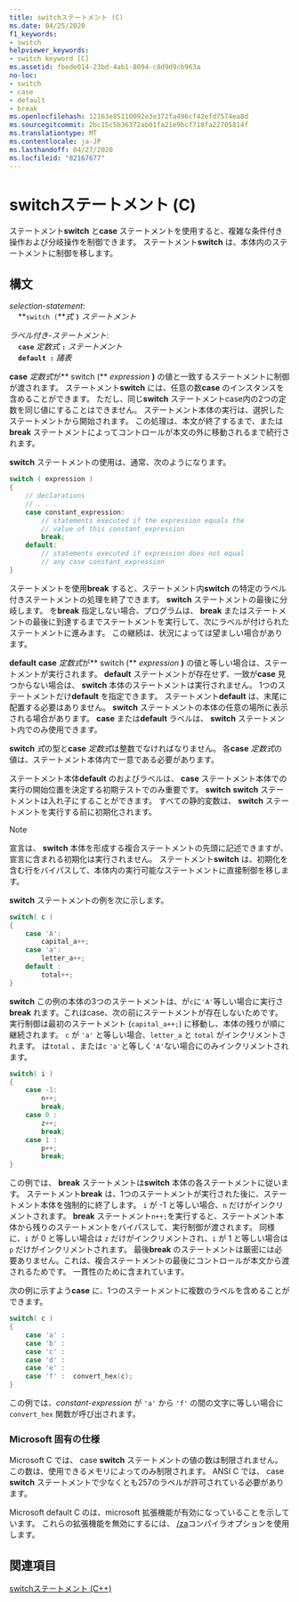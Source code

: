 ```yaml
---
title: switchステートメント (C)
ms.date: 04/25/2020
f1_keywords:
- switch
helpviewer_keywords:
- switch keyword [C]
ms.assetid: fbede014-23bd-4ab1-8094-c8d9d9cb963a
no-loc:
- switch
- case
- default
- break
ms.openlocfilehash: 12163e85110092e3e372fa496cf42efd7574ea8d
ms.sourcegitcommit: 2bc15c5b36372ab01fa21e9bcf718fa22705814f
ms.translationtype: MT
ms.contentlocale: ja-JP
ms.lasthandoff: 04/27/2020
ms.locfileid: "82167677"
---
```

# <a name="opno-locswitch-statement-c"></a>switchステートメント (C)

ステートメント**switch** と**case** ステートメントを使用すると、複雑な条件付き操作および分岐操作を制御できます。 ステートメント**switch** は、本体内のステートメントに制御を移します。

## <a name="syntax"></a>構文

*selection-statement*:<br/>
&nbsp;&nbsp;&nbsp;&nbsp;**`switch (`***式* **`)`** *ステートメント*

*ラベル付き-ステートメント*:<br/>
&nbsp;&nbsp;&nbsp;&nbsp;**`case`**  *定数式*  **`:`**  *ステートメント*<br/>
&nbsp;&nbsp;&nbsp;&nbsp;**`default :`**  *諸表*

**case** *定数式*が** switch (** *expression* **)** の値と一致するステートメントに制御が渡されます。 ステートメント**switch** には、任意の数**case** のインスタンスを含めることができます。 ただし、同じ**switch** ステートメントcase内の2つの定数を同じ値にすることはできません。 ステートメント本体の実行は、選択したステートメントから開始されます。 この処理は、本文が終了するまで、または**break** ステートメントによってコントロールが本文の外に移動されるまで続行されます。

**switch** ステートメントの使用は、通常、次のようになります。

```C
switch ( expression )
{
    // declarations
    // . . .
    case constant_expression:
        // statements executed if the expression equals the
        // value of this constant_expression
        break;
    default:
        // statements executed if expression does not equal
        // any case constant_expression
}
```

ステートメントを使用**break** すると、ステートメント内**switch** の特定のラベル付きステートメントの処理を終了できます。 **switch** ステートメントの最後に分岐します。 を**break** 指定しない場合、プログラムは、 **break** またはステートメントの最後に到達するまでステートメントを実行して、次にラベルが付けられたステートメントに進みます。 この継続は、状況によっては望ましい場合があります。

**default** **case** *定数式*が** switch (** *expression* **)** の値と等しい場合は、ステートメントが実行されます。 **default** ステートメントが存在せず、一致が**case** 見つからない場合は、 **switch** 本体のステートメントは実行されません。 1つのステートメントだけ**default** を指定できます。 ステートメント**default** は、末尾に配置する必要はありません。 **switch** ステートメントの本体の任意の場所に表示される場合があります。 **case** または**default** ラベルは、 **switch** ステートメント内でのみ使用できます。

**switch** *式*の型と**case** *定数式*は整数でなければなりません。 各**case** *定数式*の値は、ステートメント本体内で一意である必要があります。

ステートメント本体**default** のおよびラベルは、 **case** ステートメント本体での実行の開始位置を決定する初期テストでのみ重要です。 **switch** **switch** ステートメントは入れ子にすることができます。 すべての静的変数は、 **switch** ステートメントを実行する前に初期化されます。

> [!NOTE]
> 宣言は、 **switch** 本体を形成する複合ステートメントの先頭に記述できますが、宣言に含まれる初期化は実行されません。 ステートメント**switch** は、初期化を含む行をバイパスして、本体内の実行可能なステートメントに直接制御を移します。

**switch** ステートメントの例を次に示します。

```C
switch( c )
{
    case 'A':
        capital_a++;
    case 'a':
        letter_a++;
    default :
        total++;
}
```

**switch** この例の本体の3つのステートメントは、が`c`に`'A'`等しい場合に実行さ**break** れます。これはcase、次の前にステートメントが存在しないためです。 実行制御は最初のステートメント (`capital_a++;`) に移動し、本体の残りが順に継続されます。 `c` が `'a'` と等しい場合、`letter_a` と `total` がインクリメントされます。 は`total` 、または`c` `'a'`と等しく`'A'`ない場合にのみインクリメントされます。

```C
switch( i )
{
    case -1:
        n++;
        break;
    case 0 :
        z++;
        break;
    case 1 :
        p++;
        break;
}
```

この例では、 **break** ステートメントは**switch** 本体の各ステートメントに従います。 ステートメント**break** は、1つのステートメントが実行された後に、ステートメント本体を強制的に終了します。 `i` が -1 と等しい場合、`n` だけがインクリメントされます。 **break** ステートメント`n++;`を実行すると、ステートメント本体から残りのステートメントをバイパスして、実行制御が渡されます。 同様に、`i` が 0 と等しい場合は `z` だけがインクリメントされ、`i` が 1 と等しい場合は `p` だけがインクリメントされます。 最後**break** のステートメントは厳密には必要ありません。これは、複合ステートメントの最後にコントロールが本文から渡されるためです。 一貫性のために含まれています。

次の例に示すよう**case** に、1つのステートメントに複数のラベルを含めることができます。

```C
switch( c )
{
    case 'a' :
    case 'b' :
    case 'c' :
    case 'd' :
    case 'e' :
    case 'f' :  convert_hex(c);
}
```

この例では、*constant-expression* が `'a'` から `'f'` の間の文字に等しい場合に `convert_hex` 関数が呼び出されます。

### <a name="microsoft-specific"></a>Microsoft 固有の仕様

Microsoft C では、 case **switch** ステートメントの値の数は制限されません。 この数は、使用できるメモリによってのみ制限されます。 ANSI C では、 case **switch** ステートメントで少なくとも257のラベルが許可されている必要があります。

Microsoft default C のは、microsoft 拡張機能が有効になっていることを示しています。 これらの拡張機能を無効にするには、 [/za](../build/reference/za-ze-disable-language-extensions.md)コンパイラオプションを使用します。

## <a name="see-also"></a>関連項目

[switchステートメント (C++)](../cpp/switch-statement-cpp.md)
